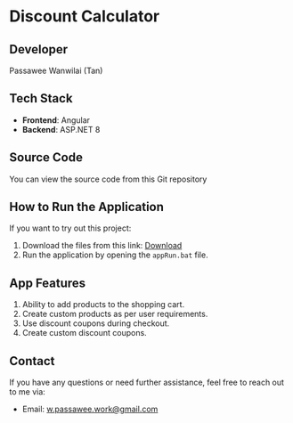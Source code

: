 # Discount Calculator

## Developer
Passawee Wanwilai (Tan)

## Tech Stack
- **Frontend**: Angular
- **Backend**: ASP.NET 8

## Source Code
You can view the source code from this Git repository

## How to Run the Application
If you want to try out this project:
1. Download the files from this link: [Download](https://drive.google.com/file/d/1260FGjaifYIhRGff3i7ojic6iYsDT3S_/view?usp=sharing)
2. Run the application by opening the `appRun.bat` file.

## App Features
1. Ability to add products to the shopping cart.
2. Create custom products as per user requirements.
3. Use discount coupons during checkout.
4. Create custom discount coupons.

## Contact
If you have any questions or need further assistance, feel free to reach out to me via:
- Email: [w.passawee.work@gmail.com](mailto:w.passawee.work@gmail.com)
